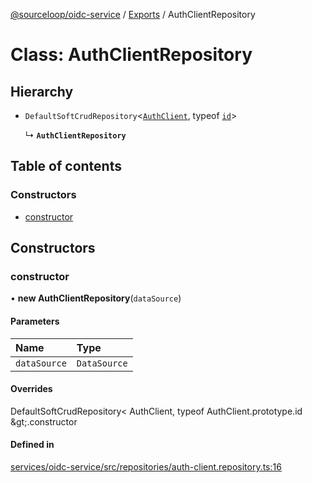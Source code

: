 [@sourceloop/oidc-service](../README.md) / [Exports](../modules.md) / AuthClientRepository

# Class: AuthClientRepository

## Hierarchy

- `DefaultSoftCrudRepository`<[`AuthClient`](AuthClient.md), typeof [`id`](AuthClient.md#id)\>

  ↳ **`AuthClientRepository`**

## Table of contents

### Constructors

- [constructor](AuthClientRepository.md#constructor)

## Constructors

### constructor

• **new AuthClientRepository**(`dataSource`)

#### Parameters

| Name | Type |
| :------ | :------ |
| `dataSource` | `DataSource` |

#### Overrides

DefaultSoftCrudRepository&lt;
  AuthClient,
  typeof AuthClient.prototype.id
\&gt;.constructor

#### Defined in

[services/oidc-service/src/repositories/auth-client.repository.ts:16](https://github.com/sourcefuse/loopback4-microservice-catalog/blob/d35fdb3f0/services/oidc-service/src/repositories/auth-client.repository.ts#L16)
